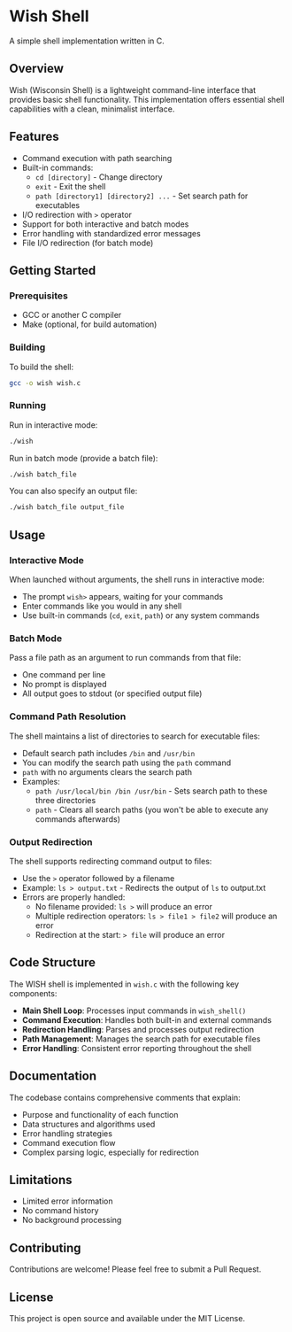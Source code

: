 # Wish Shell

A simple shell implementation written in C.

## Overview

Wish (Wisconsin Shell) is a lightweight command-line interface that provides basic shell functionality. This implementation offers essential shell capabilities with a clean, minimalist interface.

## Features

- Command execution with path searching
- Built-in commands: 
  - `cd [directory]` - Change directory
  - `exit` - Exit the shell
  - `path [directory1] [directory2] ...` - Set search path for executables
- I/O redirection with `>` operator
- Support for both interactive and batch modes
- Error handling with standardized error messages
- File I/O redirection (for batch mode)

## Getting Started

### Prerequisites

- GCC or another C compiler
- Make (optional, for build automation)

### Building

To build the shell:

```bash
gcc -o wish wish.c
```

### Running

Run in interactive mode:

```bash
./wish
```

Run in batch mode (provide a batch file):

```bash
./wish batch_file
```

You can also specify an output file:

```bash
./wish batch_file output_file
```

## Usage

### Interactive Mode

When launched without arguments, the shell runs in interactive mode:
- The prompt `wish>` appears, waiting for your commands
- Enter commands like you would in any shell
- Use built-in commands (`cd`, `exit`, `path`) or any system commands

### Batch Mode

Pass a file path as an argument to run commands from that file:
- One command per line
- No prompt is displayed
- All output goes to stdout (or specified output file)

### Command Path Resolution

The shell maintains a list of directories to search for executable files:
- Default search path includes `/bin` and `/usr/bin`
- You can modify the search path using the `path` command
- `path` with no arguments clears the search path
- Examples:
  - `path /usr/local/bin /bin /usr/bin` - Sets search path to these three directories
  - `path` - Clears all search paths (you won't be able to execute any commands afterwards)

### Output Redirection

The shell supports redirecting command output to files:
- Use the `>` operator followed by a filename
- Example: `ls > output.txt` - Redirects the output of `ls` to output.txt
- Errors are properly handled:
  - No filename provided: `ls >` will produce an error
  - Multiple redirection operators: `ls > file1 > file2` will produce an error
  - Redirection at the start: `> file` will produce an error

## Code Structure

The WISH shell is implemented in `wish.c` with the following key components:

- **Main Shell Loop**: Processes input commands in `wish_shell()`
- **Command Execution**: Handles both built-in and external commands
- **Redirection Handling**: Parses and processes output redirection
- **Path Management**: Manages the search path for executable files
- **Error Handling**: Consistent error reporting throughout the shell

## Documentation

The codebase contains comprehensive comments that explain:
- Purpose and functionality of each function
- Data structures and algorithms used
- Error handling strategies
- Command execution flow
- Complex parsing logic, especially for redirection

## Limitations

- Limited error information
- No command history
- No background processing

## Contributing

Contributions are welcome! Please feel free to submit a Pull Request.

## License

This project is open source and available under the MIT License.
